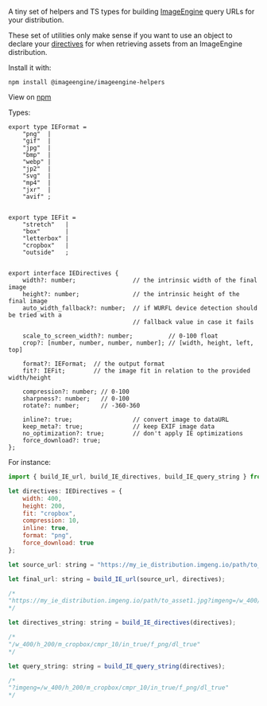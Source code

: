 A tiny set of helpers and TS types for building [ImageEngine](https://imageengine.io) query URLs for your distribution.

These set of utilities only make sense if you want to use an object to declare your [directives](https://support.imageengine.io/hc/en-us/articles/360058880672-directives) for when retrieving assets from an ImageEngine distribution.

Install it with:

`npm install @imageengine/imageengine-helpers`

View on [npm](https://www.npmjs.com/package/@imageengine/imageengine-helpers)

Types:

```
export type IEFormat =
    "png"  |
    "gif"  |
    "jpg"  |
    "bmp"  |
    "webp" |
    "jp2"  |
    "svg"  |
    "mp4"  |
    "jxr"  |
    "avif" ;


export type IEFit =
    "stretch"   |
    "box"       |
    "letterbox" |
    "cropbox"   |
    "outside"   ;


export interface IEDirectives {
    width?: number;                // the intrinsic width of the final image 
    height?: number;               // the intrinsic height of the final image
    auto_width_fallback?: number;  // if WURFL device detection should be tried with a
                                   // fallback value in case it fails

    scale_to_screen_width?: number;          // 0-100 float
    crop?: [number, number, number, number]; // [width, height, left, top]

    format?: IEFormat;  // the output format
    fit?: IEFit;        // the image fit in relation to the provided width/height

    compression?: number; // 0-100
    sharpness?: number;   // 0-100
    rotate?: number;      // -360-360

    inline?: true;                 // convert image to dataURL
    keep_meta?: true;              // keep EXIF image data
    no_optimization?: true;        // don't apply IE optimizations
    force_download?: true;
};
```

For instance:

```js
import { build_IE_url, build_IE_directives, build_IE_query_string } from "imageengine-helpers";

let directives: IEDirectives = {
    width: 400,
    height: 200,
    fit: "cropbox", 
    compression: 10,
    inline: true,
    format: "png",
    force_download: true
};

let source_url: string = "https://my_ie_distribution.imgeng.io/path/to_asset1.jpg";

let final_url: string = build_IE_url(source_url, directives);

/*
"https://my_ie_distribution.imgeng.io/path/to_asset1.jpg?imgeng=/w_400/h_200/m_cropbox/cmpr_10/in_true/f_png/dl_true"
*/

let directives_string: string = build_IE_directives(directives);

/*
"/w_400/h_200/m_cropbox/cmpr_10/in_true/f_png/dl_true"
*/

let query_string: string = build_IE_query_string(directives);

/*
"?imgeng=/w_400/h_200/m_cropbox/cmpr_10/in_true/f_png/dl_true"
*/
```
